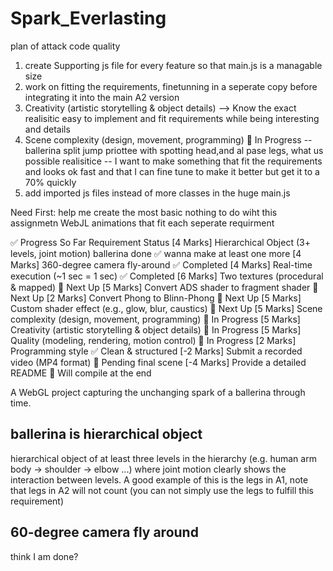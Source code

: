 # Spark_Everlasting

plan of attack code quality
1. create Supporting js file for every feature so that main.js is a managable size
2. work on fitting the requirements, finetunning in a seperate copy before integrating it into the main A2 version
3. Creativity (artistic storytelling & object details) --> Know the exact realisitic easy to implement and fit requirements while being interesting and details
4. Scene complexity (design, movement, programming)	🚧 In Progress -- ballerina split jump priottee with spotting head,and al pase legs, what us possible realisitice -- I want to make something that fit the requirements and looks ok fast and that I can fine tune to make it better but get it to a 70% quickly
5. add imported js files instead of more classes in the  huge main.js

Need First: help me create the most basic nothing to do wiht this assignmetn WebJL animations that fit each seperate requirment


✅ Progress So Far
Requirement	Status
[4 Marks] Hierarchical Object (3+ levels, joint motion)	ballerina done ✅ wanna make at least one more
[4 Marks] 360-degree camera fly-around	✅ Completed
[4 Marks] Real-time execution (~1 sec = 1 sec)	✅ Completed
[6 Marks] Two textures (procedural & mapped)	🚧 Next Up
[5 Marks] Convert ADS shader to fragment shader	🚧 Next Up
[2 Marks] Convert Phong to Blinn-Phong	🚧 Next Up
[5 Marks] Custom shader effect (e.g., glow, blur, caustics)	🚧 Next Up
[5 Marks] Scene complexity (design, movement, programming)	🚧 In Progress
[5 Marks] Creativity (artistic storytelling & object details)	🚧 In Progress
[5 Marks] Quality (modeling, rendering, motion control)	🚧 In Progress
[2 Marks] Programming style	✅ Clean & structured
[-2 Marks] Submit a recorded video (MP4 format)	🚧 Pending final scene
[-4 Marks] Provide a detailed README	🚧 Will compile at the end

A WebGL project capturing the unchanging spark of a ballerina through time.

## ballerina is hierarchical object

hierarchical object of at least three levels in the hierarchy  (e.g. human arm body -> shoulder -> elbow ...) where joint motion clearly shows the interaction between levels. A good example of this is the legs in A1, note that legs in A2 will not count (you can not simply use the legs to fulfill this requirement)

## 60-degree camera fly around

think I am done?